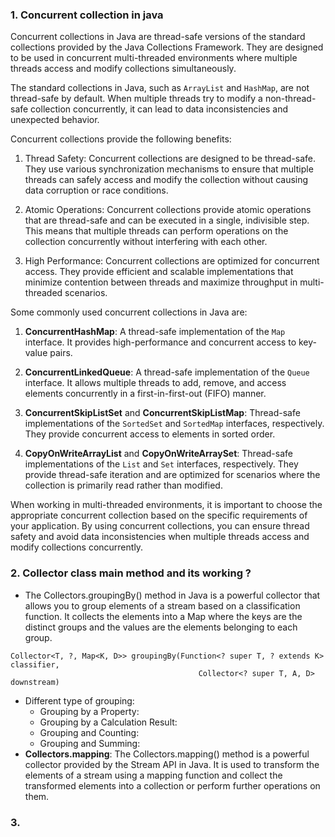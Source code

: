 ### 1. Concurrent collection in java 
Concurrent collections in Java are thread-safe versions of the standard collections provided by the Java Collections Framework. They are designed to be used in concurrent multi-threaded environments where multiple threads access and modify collections simultaneously.

The standard collections in Java, such as `ArrayList` and `HashMap`, are not thread-safe by default. When multiple threads try to modify a non-thread-safe collection concurrently, it can lead to data inconsistencies and unexpected behavior.

Concurrent collections provide the following benefits:

1. Thread Safety: Concurrent collections are designed to be thread-safe. They use various synchronization mechanisms to ensure that multiple threads can safely access and modify the collection without causing data corruption or race conditions.

2. Atomic Operations: Concurrent collections provide atomic operations that are thread-safe and can be executed in a single, indivisible step. This means that multiple threads can perform operations on the collection concurrently without interfering with each other.

3. High Performance: Concurrent collections are optimized for concurrent access. They provide efficient and scalable implementations that minimize contention between threads and maximize throughput in multi-threaded scenarios.

Some commonly used concurrent collections in Java are:

1. **ConcurrentHashMap**: A thread-safe implementation of the `Map` interface. It provides high-performance and concurrent access to key-value pairs.

2. **ConcurrentLinkedQueue**: A thread-safe implementation of the `Queue` interface. It allows multiple threads to add, remove, and access elements concurrently in a first-in-first-out (FIFO) manner.

3. **ConcurrentSkipListSet** and **ConcurrentSkipListMap**: Thread-safe implementations of the `SortedSet` and `SortedMap` interfaces, respectively. They provide concurrent access to elements in sorted order.

4. **CopyOnWriteArrayList** and **CopyOnWriteArraySet**: Thread-safe implementations of the `List` and `Set` interfaces, respectively. They provide thread-safe iteration and are optimized for scenarios where the collection is primarily read rather than modified.

When working in multi-threaded environments, it is important to choose the appropriate concurrent collection based on the specific requirements of your application. By using concurrent collections, you can ensure thread safety and avoid data inconsistencies when multiple threads access and modify collections concurrently.

### 2. Collector class main method and its working ? 
- The Collectors.groupingBy() method in Java is a powerful collector that allows you to group elements of a stream based on a classification function. It collects the elements into a Map where the keys are the distinct groups and the values are the elements belonging to each group.
```
Collector<T, ?, Map<K, D>> groupingBy(Function<? super T, ? extends K> classifier,
                                          Collector<? super T, A, D> downstream)
```
- Different type of grouping:
  - Grouping by a Property:
  - Grouping by a Calculation Result:
  - Grouping and Counting:
  - Grouping and Summing:
- **Collectors.mapping**: The Collectors.mapping() method is a powerful collector provided by the Stream API in Java. It is used to transform the elements of a stream using a mapping function and collect the transformed elements into a collection or perform further operations on them.

### 3. 

